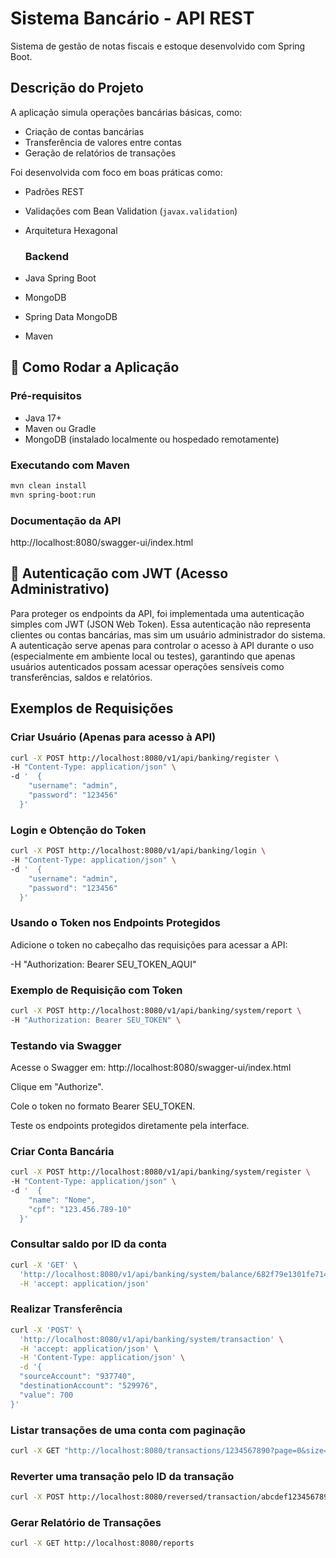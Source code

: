 # Sistema Bancário - API REST

Sistema de gestão de notas fiscais e estoque desenvolvido com Spring Boot.

## Descrição do Projeto

A aplicação simula operações bancárias básicas, como:
- Criação de contas bancárias
- Transferência de valores entre contas
- Geração de relatórios de transações

Foi desenvolvida com foco em boas práticas como:
- Padrões REST
- Validações com Bean Validation (`javax.validation`)
- Arquitetura Hexagonal

  ### Backend
- Java Spring Boot
- MongoDB
- Spring Data MongoDB
- Maven

## 🚀 Como Rodar a Aplicação

### Pré-requisitos

- Java 17+
- Maven ou Gradle
- MongoDB (instalado localmente ou hospedado remotamente)

### Executando com Maven

```bash
mvn clean install
mvn spring-boot:run
```
### Documentação da API

http://localhost:8080/swagger-ui/index.html

## 🔐 Autenticação com JWT (Acesso Administrativo)

Para proteger os endpoints da API, foi implementada uma autenticação simples com JWT (JSON Web Token). Essa autenticação não representa clientes ou contas bancárias, mas sim um usuário administrador do sistema.
A autenticação serve apenas para controlar o acesso à API durante o uso (especialmente em ambiente local ou testes), garantindo que apenas usuários autenticados possam acessar operações sensíveis como transferências, saldos e relatórios.

## Exemplos de Requisições

### Criar Usuário (Apenas para acesso à API)

```bash
curl -X POST http://localhost:8080/v1/api/banking/register \
-H "Content-Type: application/json" \
-d '  {
    "username": "admin",
    "password": "123456"
  }'
```

### Login e Obtenção do Token

```bash
curl -X POST http://localhost:8080/v1/api/banking/login \
-H "Content-Type: application/json" \
-d '  {
    "username": "admin",
    "password": "123456"
  }'
```

### Usando o Token nos Endpoints Protegidos

Adicione o token no cabeçalho das requisições para acessar a API:

-H "Authorization: Bearer SEU_TOKEN_AQUI"

### Exemplo de Requisição com Token

```bash
curl -X POST http://localhost:8080/v1/api/banking/system/report \
-H "Authorization: Bearer SEU_TOKEN" \
```

### Testando via Swagger

Acesse o Swagger em: http://localhost:8080/swagger-ui/index.html

Clique em "Authorize".

Cole o token no formato Bearer SEU_TOKEN.

Teste os endpoints protegidos diretamente pela interface.

### Criar Conta Bancária

```bash
curl -X POST http://localhost:8080/v1/api/banking/system/register \
-H "Content-Type: application/json" \
-d '  {
    "name": "Nome",
    "cpf": "123.456.789-10"
  }'
```

### Consultar saldo por ID da conta

```bash
curl -X 'GET' \
  'http://localhost:8080/v1/api/banking/system/balance/682f79e1301fe71481e78149' \
  -H 'accept: application/json'
```

### Realizar Transferência

```bash
curl -X 'POST' \
  'http://localhost:8080/v1/api/banking/system/transaction' \
  -H 'accept: application/json' \
  -H 'Content-Type: application/json' \
  -d '{
  "sourceAccount": "937740",
  "destinationAccount": "529976",
  "value": 700
}'
```

### Listar transações de uma conta com paginação

```bash
curl -X GET "http://localhost:8080/transactions/1234567890?page=0&size=10"
```

### Reverter uma transação pelo ID da transação

```bash
curl -X POST http://localhost:8080/reversed/transaction/abcdef1234567890
```

### Gerar Relatório de Transações

```bash
curl -X GET http://localhost:8080/reports
```
